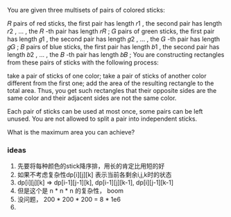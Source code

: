 You are given three multisets of pairs of colored sticks:

𝑅
 pairs of red sticks, the first pair has length 𝑟1
, the second pair has length 𝑟2
, …
, the 𝑅
-th pair has length 𝑟𝑅
;
𝐺
 pairs of green sticks, the first pair has length 𝑔1
, the second pair has length 𝑔2
, …
, the 𝐺
-th pair has length 𝑔𝐺
;
𝐵
 pairs of blue sticks, the first pair has length 𝑏1
, the second pair has length 𝑏2
, …
, the 𝐵
-th pair has length 𝑏𝐵
;
You are constructing rectangles from these pairs of sticks with the following process:

take a pair of sticks of one color;
take a pair of sticks of another color different from the first one;
add the area of the resulting rectangle to the total area.
Thus, you get such rectangles that their opposite sides are the same color and their adjacent sides are not the same color.

Each pair of sticks can be used at most once, some pairs can be left unused. You are not allowed to split a pair into independent sticks.

What is the maximum area you can achieve?

### ideas
1. 先要将每种颜色的stick降序排，用长的肯定比用短的好
2. 如果不考虑复杂性dp[i][j][k] 表示当前各剩余i,j,k时的状态
3. dp[i][j][k] => dp[i-1][j-1][k], dp[i-1][j][k-1], dp[i][j-1][k-1] 
4. 但是这个是 n * n * n 的复杂性， boom
5. 没问题， 200 * 200 * 200 = 8 * 1e6
6. 